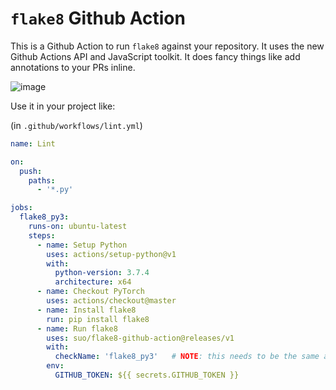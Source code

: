 # `flake8` Github Action

This is a Github Action to run `flake8` against your repository. It uses the new Github Actions API and JavaScript toolkit. It does fancy things like add annotations to your PRs inline.

![image](docs/image.png)

Use it in your project like:

(in `.github/workflows/lint.yml`)
```yaml
name: Lint

on:
  push:
    paths:
      - '*.py'

jobs:
  flake8_py3:
    runs-on: ubuntu-latest
    steps:
      - name: Setup Python
        uses: actions/setup-python@v1
        with:
          python-version: 3.7.4
          architecture: x64
      - name: Checkout PyTorch
        uses: actions/checkout@master
      - name: Install flake8
        run: pip install flake8
      - name: Run flake8
        uses: suo/flake8-github-action@releases/v1
        with:
          checkName: 'flake8_py3'   # NOTE: this needs to be the same as the job name
        env:
          GITHUB_TOKEN: ${{ secrets.GITHUB_TOKEN }}
```
